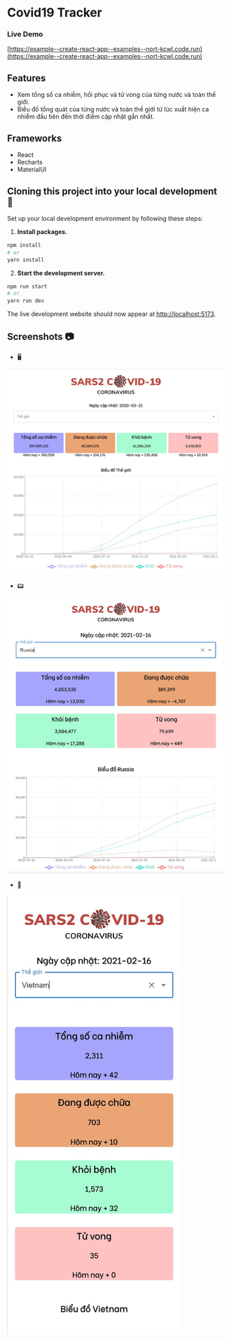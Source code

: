 # Covid19 Tracker

### Live Demo
[https://example--create-react-app--examples--nort-kcwl.code.run](https://example--create-react-app--examples--nort-kcwl.code.run)

## Features
- Xem tổng số ca nhiễm, hồi phục và tử vong của từng nước và toàn thế giới.
- Biểu đồ tổng quát của từng nước và toàn thế giới từ lúc xuất hiện ca nhiễm đầu tiên đến thời điểm cập nhật gần nhất.

## Frameworks
- React
- Recharts
- MaterialUI

## Cloning this project into your local development 🚀
Set up your local development environment by following these steps:

1.  **Install packages.**

```bash
npm install
# or
yarn install
```

2.  **Start the development server.**

```bash
npm run start
# or
yarn run dev
```

The live development website should now appear at [http://localhost:5173](http://localhost:5173).

## Screenshots :camera:
- 🖥️
<img src="./screenshots/pc.jpg" alt="responsive" />

- 📟
<img src="./screenshots/tablet.jpg" alt="responsive" />

- 📱
<img src="./screenshots/mobile.jpg" alt="responsive" />